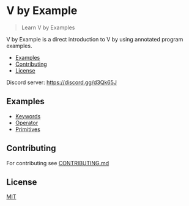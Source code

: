 # V by Example

> Learn V by Examples

V by Example is a direct introduction to V by using annotated program examples.

  - [Examples](#examples)
  - [Contributing](#contributing)
  - [License](#license)

Discord server: https://discord.gg/d3Qk65J

## Examples

  - [Keywords](examplest/keywords.md)
  - [Operator](examples/operator.md)
  - [Primitives](examples/primitives/primitives.md)
  
## Contributing

For contributing see [CONTRIBUTING.md](CONTRIBUTING.md)

## License

[MIT](LICENSE)
